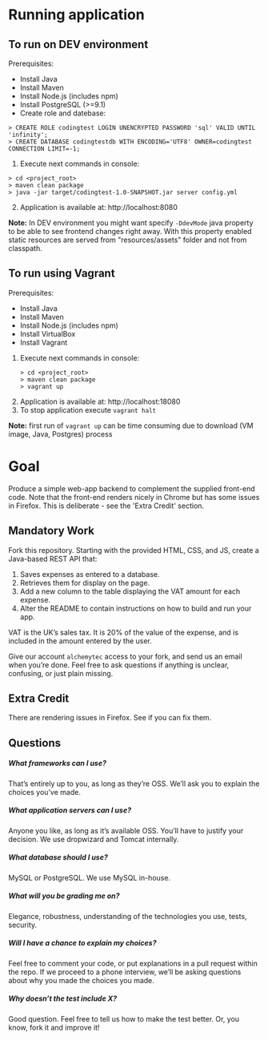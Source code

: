 Running application
===================

To run on DEV environment
------------------
Prerequisites:
   * Install Java
   * Install Maven
   * Install Node.js (includes npm)
   * Install PostgreSQL (>=9.1)
   * Create role and datebase:

```
> CREATE ROLE codingtest LOGIN UNENCRYPTED PASSWORD 'sql' VALID UNTIL 'infinity';
> CREATE DATABASE codingtestdb WITH ENCODING='UTF8' OWNER=codingtest CONNECTION LIMIT=-1;
```

1. Execute next commands in console:

```
> cd <project_root>
> maven clean package
> java -jar target/codingtest-1.0-SNAPSHOT.jar server config.yml
```
2. Application is available at: http://localhost:8080

**Note:** In DEV environment you might want specify `-DdevMode` java property to be able to see frontend changes
      right away. With this property enabled static resources are served from "resources/assets" folder and not
      from classpath.

To run using Vagrant
--------------------
Prerequisites:
   * Install Java
   * Install Maven
   * Install Node.js (includes npm)
   * Install VirtualBox
   * Install Vagrant

1. Execute next commands in console:
   ```
   > cd <project_root>
   > maven clean package
   > vagrant up
   ```
2. Application is available at: http://localhost:18080
3. To stop application execute `vagrant halt`

**Note:** first run of `vagrant up` can be time consuming due to download (VM image, Java, Postgres) process


Goal
====
Produce a simple web-app backend to complement the supplied front-end code. Note that the front-end renders nicely in Chrome but has some issues in Firefox. This is deliberate - see the 'Extra Credit' section.

Mandatory Work
--------------
Fork this repository. Starting with the provided HTML, CSS, and JS, create a Java-based REST API that:

1. Saves expenses as entered to a database.
2. Retrieves them for display on the page. 
3. Add a new column to the table displaying the VAT amount for each expense.
4. Alter the README to contain instructions on how to build and run your app.

VAT is the UK’s sales tax. It is 20% of the value of the expense, and is included in the amount entered by the user.

Give our account `alchemytec` access to your fork, and send us an email when you’re done. Feel free to ask questions if anything is unclear, confusing, or just plain missing.

Extra Credit
------------
There are rendering issues in Firefox. See if you can fix them.


Questions
---------
##### What frameworks can I use?
That’s entirely up to you, as long as they’re OSS. We’ll ask you to explain the choices you’ve made.

##### What application servers can I use?
Anyone you like, as long as it’s available OSS. You’ll have to justify your decision. We use dropwizard and Tomcat internally. 

##### What database should I use?
MySQL or PostgreSQL. We use MySQL in-house.

##### What will you be grading me on?
Elegance, robustness, understanding of the technologies you use, tests, security. 

##### Will I have a chance to explain my choices?
Feel free to comment your code, or put explanations in a pull request within the repo. If we proceed to a phone interview, we’ll be asking questions about why you made the choices you made. 

##### Why doesn’t the test include X?
Good question. Feel free to tell us how to make the test better. Or, you know, fork it and improve it!
